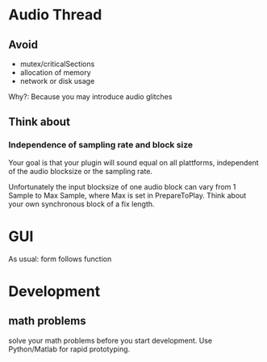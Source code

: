 # Audio Thread

## Avoid

* mutex/criticalSections 
* allocation of memory
* network or disk usage

Why?: Because you may introduce audio glitches 


## Think about

### Independence of sampling rate and block size

Your goal is that your plugin will sound equal on all plattforms, independent of the audio blocksize or the sampling rate.

Unfortunately the input blocksize of one audio block can vary from 1 Sample to Max Sample, where Max is set in PrepareToPlay. Think about your own synchronous block of a fix length.


# GUI

As usual: form follows function

# Development

## math problems 

solve your math problems before you start development. Use Python/Matlab for rapid prototyping.

